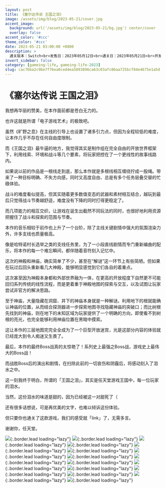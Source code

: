 ```yaml
---
layout: post
title: 《塞尔达传说 王国之泪》
image: /assets/img/blog/2023-05-21/cover.jpg
accent_image: 
  background: url('/assets/img/blog/2023-05-21/bg.jpg') center/cover
  overlay: false
accent_color: '#ccc'
theme_color: '#ccc'
date: 2023-05-21 03:00:00 +0800
description: >
  通关版本：Switch<br>发售日：2023年05月12日<br>通关日：2023年05月21日<br>开发商：Nintendo<br>发行商：Nintendo
invert_sidebar: false
category: [gameing-life, gameing-life-2023]
slug: cac76ba2c9be7f76ea0ced4ea5893896ca63c03afc06aa725bcf84e4675e1a5d
---
```


# 《塞尔达传说 王国之泪》

我想再华丽的赞美，在本作面前都是苍白无力的。

也许这就是所谓「电子游戏艺术」的极致吧。

虽然《旷野之息》在主线的引导上也设置了诸多引力点，但因为全程较低的难度，让本作几乎不存在任何自由度限制。

而《王国之泪》最牛逼的地方，我觉得其实是制作组在完全自由的开放世界框架下，利用线索、环境和战斗等几个要素，将玩家把控在了一个更线性的故事线路内。

如果说以前的作品是一根线走到底，那么本作就是多根线相互缠绕拧成一股绳。带来了一种目标明确、不失方向感，同时又高度自由、总是有多个任务层叠交替的忙碌体验。

战斗的难度看似提高，但其实随着更多数值变态的武器和素材相互结合，越玩到最后只觉得战斗节奏越舒适，难度没有下降的同时打得更稳定了。

而几项能力的相互交织，让游戏在诞生出截然不同玩法的同时，也很好地利用资源把握住了战斗和探索的范围与节奏。

本作的音乐相较于前作也上升了一个台阶，除了主线关键剧情中强大的氛围渲染力外，许多支线也质量极高。

像是哈特诺村长选举之类的支线任务里，为了一小段直线剧情而专门重新编曲的配乐，将本作的每一个难忘瞬间，都伴随着音符刻入记忆中。

这次的神殿和神庙，确实简单了不少，甚至在“解谜”这一环节上有些简陋。但如果在玩过后回头重新看几大神殿，能够明显感觉到它们各自的着重点。

这次甚至因为神殿本身都和外部世界融为一体，在更高的开放程度下自然更不可能回归系列传统的线性流程，而是更着重于神殿地图的探索与交互，以及试图让玩家尝试非官方的解决思路。

至于神庙，大量隐藏在洞窟、井下的神庙本身就是一种解谜。利用地下的根就能确认神庙的位置，从而结合探测器进一步探索地图寻找隐藏神庙的突破口；而比树根先找到的神庙，则在地下的未知区域为玩家提供了一个明确的方向，即使看不到树根的亮光，也完全能够利用神庙位置在黑暗中摸索。

这让本作的三层地图完完全全成为了一个巨型开放迷宫，光是这部分内容的体验就已经庞大到令人痴迷又生畏了。

最后，本作的最终Boss战真的太惊艳了！系列史上最强之Boss战，游戏史上最伟大的Boss战！

而战胜Boss后的演出和剧情，在扫除此前的一切哀伤和阴霾后，将感动刻入了泪水之中。

这一刻我终于明白，所谓的「王国之泪」，其实是任天堂游戏王国中，每一位玩家的泪水。

当然，这份泪水的味道是甜的，因为已经被这一对甜死了（

还有很多话想说，可是再优美的文字，也难以倾诉这份体验。

但只要你也通关了这款游戏，我们的感受就「link」了，无需多言。

谢谢你，任天堂。

![](/assets/img/blog/2023-05-21/1.jpg){:.border.lead loading="lazy"}
![](/assets/img/blog/2023-05-21/2.jpg){:.border.lead loading="lazy"}
![](/assets/img/blog/2023-05-21/3.jpg){:.border.lead loading="lazy"}
![](/assets/img/blog/2023-05-21/4.jpg){:.border.lead loading="lazy"}
![](/assets/img/blog/2023-05-21/5.jpg){:.border.lead loading="lazy"}
![](/assets/img/blog/2023-05-21/6.jpg){:.border.lead loading="lazy"}
![](/assets/img/blog/2023-05-21/7.jpg){:.border.lead loading="lazy"}
![](/assets/img/blog/2023-05-21/8.jpg){:.border.lead loading="lazy"}
![](/assets/img/blog/2023-05-21/9.jpg){:.border.lead loading="lazy"}
![](/assets/img/blog/2023-05-21/10.jpg){:.border.lead loading="lazy"}
![](/assets/img/blog/2023-05-21/11.jpg){:.border.lead loading="lazy"}
![](/assets/img/blog/2023-05-21/12.jpg){:.border.lead loading="lazy"}
![](/assets/img/blog/2023-05-21/13.jpg){:.border.lead loading="lazy"}
![](/assets/img/blog/2023-05-21/14.jpg){:.border.lead loading="lazy"}
![](/assets/img/blog/2023-05-21/15.jpg){:.border.lead loading="lazy"}
![](/assets/img/blog/2023-05-21/16.jpg){:.border.lead loading="lazy"}

